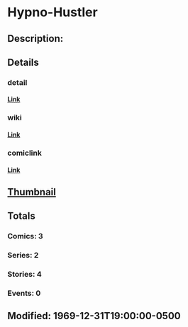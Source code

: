 # Hypno-Hustler
## Description: 
## Details
### detail
#### [Link](http://marvel.com/characters/1010/hypno-hustler?utm_campaign=apiRef&utm_source=225578a89fc76f3d20fbffda5d17a88d)
### wiki
#### [Link](http://marvel.com/universe/Hypno-Hustler?utm_campaign=apiRef&utm_source=225578a89fc76f3d20fbffda5d17a88d)
### comiclink
#### [Link](http://marvel.com/comics/characters/1011246/hypno-hustler?utm_campaign=apiRef&utm_source=225578a89fc76f3d20fbffda5d17a88d)
## [Thumbnail](http://i.annihil.us/u/prod/marvel/i/mg/b/f0/4c002ef943bbf.jpg)
## Totals
### Comics: 3
### Series: 2
### Stories: 4
### Events: 0
## Modified: 1969-12-31T19:00:00-0500